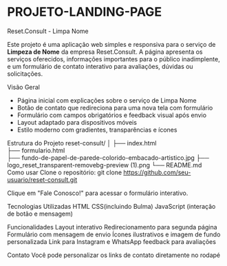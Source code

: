 # PROJETO-LANDING-PAGE
 Reset.Consult - Limpa Nome

Este projeto é uma aplicação web simples e responsiva para o serviço de **Limpeza de Nome** da empresa Reset.Consult. A página apresenta os serviços oferecidos, informações importantes para o público inadimplente, e um formulário de contato interativo para avaliações, dúvidas ou solicitações.

Visão Geral

- Página inicial com explicações sobre o serviço de Limpa Nome
- Botão de contato que redireciona para uma nova tela com formulário
- Formulário com campos obrigatórios e feedback visual após envio
- Layout adaptado para dispositivos móveis
- Estilo moderno com gradientes, transparências e ícones



Estrutura do Projeto
reset-consult/
│
├── index.html            
├── formulario.html     
├── fundo-de-papel-de-parede-colorido-embacado-artistico.jpg
├── logo_reset_transparent-removebg-preview (1).png
└── README.md          
Como usar
Clone o repositório:
git clone https://github.com/seu-usuario/reset-consult.git

Clique em "Fale Conosco!" para acessar o formulário interativo.

Tecnologias Utilizadas
HTML
CSS(incluindo Bulma)
JavaScript (interação de botão e mensagem)

Funcionalidades
Layout interativo
Redirecionamento para segunda página
Formulário com mensagem de envio
Ícones ilustrativos e imagem de fundo personalizada
Link para Instagram e WhatsApp
feedback para avaliações

Contato
Você pode personalizar os links de contato diretamente no rodapé
